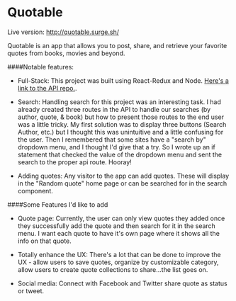 # Quotable

Live version: http://quotable.surge.sh/


Quotable is an app that allows you to post, share, and retrieve your favorite quotes from books, movies and beyond.




####Notable features:

- Full-Stack: This project was built using React-Redux and Node. [Here's a link to the API repo.](https://github.com/renamos/quotable). 

- Search: Handling search for this project was an interesting task. I had already created three routes in the API to handle our searches (by author, quote, & book) but how to present those routes to the end user was a little tricky. My first solution was to display three buttons (Search Author, etc.) but I thought this was unintuitive and a little confusing for the user. Then I remembered that some sites have a "search by" dropdown menu, and I thought I'd give that a try. So I wrote up an if statement that checked the value of the dropdown menu and sent the search to the proper api route. Hooray!

- Adding quotes: Any visitor to the app can add quotes. These will display in the "Random quote" home page or can be searched for in the search component.

####Some Features I'd like to add

- Quote page: Currently, the user can only view quotes they added once they successfully add the quote and then search for it in the search menu. I want each quote to have it's own page where it shows all the info on that quote.

- Totally enhance the UX: There's a lot that can be done to improve the UX - allow users to save quotes, organize by customizable category, allow users to create quote collections to share...the list goes on.
 
- Social media: Connect with Facebook and Twitter share quote as status or tweet. 
 


